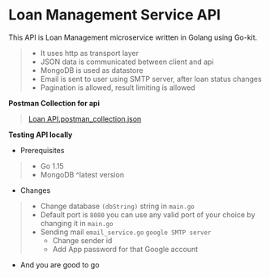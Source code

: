 # Loan Management Service API

This API is Loan Management microservice written in Golang using Go-kit. 
> - It uses http as transport layer
> - JSON data is communicated between client and api
> - MongoDB is used as datastore
> - Email is sent to user using SMTP server, after loan status changes
> - Pagination is allowed, result limiting is allowed

**Postman Collection for api**

>[Loan API.postman_collection.json](https://github.com/swagftw/loanManagement/blob/main/Loan_API.postman_collection.json)



**Testing API locally**

- Prerequisites
> - Go 1.15
> - MongoDB ^latest version

- Changes
> - Change database `(dbString)` string in `main.go`
> - Default port is `8080` you can use any valid port of your choice by changing it in `main.go`
> - Sending mail `email_service.go` `google SMTP server`
>   - Change sender id
>   - Add App password for that Google account

- And you are good to go